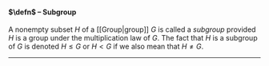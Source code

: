 #### $\defn$ – Subgroup
A nonempty subset $H$ of a [[Group|group]] $G$ is called a *subgroup* provided $H$ is a group under the multiplication law of $G$. The fact that $H$ is a subgroup of $G$ is denoted $H\leq G$ or $H<G$ if we also mean that $H\neq G$.
***